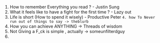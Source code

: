 1. How to remember Everything you read ? - Justin Sung 
2. What it feels like to have a fight for the first time ?  - Lazy out
3. Life is short (How to spend it wisely)  - Productive Peter
`4. how To Never run out of things to say -> theblurb `
1. How you can achieve ANYTHING -> Threads of wisdom
2. Not Giving a F_ck is simple , actually -> someunfilterdguy
3. 